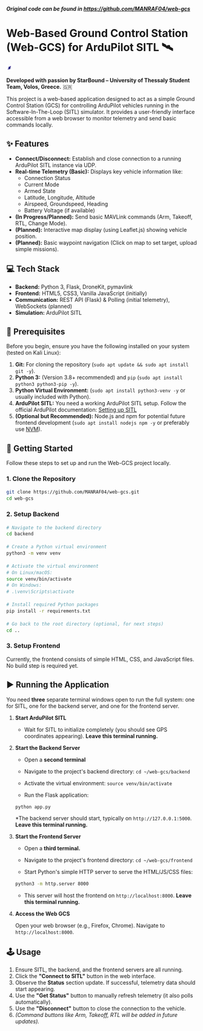 ***Original code can be found in https://github.com/MANRAF04/web-gcs***

# Web-Based Ground Control Station (Web-GCS) for ArduPilot SITL 🛰️

![StarBound Logo](./starbound_team_logo_bg.svg)


**Developed with passion by StarBound – University of Thessaly Student Team, Volos, Greece.** 🇬🇷

This project is a web-based application designed to act as a simple Ground Control Station (GCS) for controlling ArduPilot vehicles running in the Software-In-The-Loop (SITL) simulator. It provides a user-friendly interface accessible from a web browser to monitor telemetry and send basic commands locally.

## ✨ Features

* **Connect/Disconnect:** Establish and close connection to a running ArduPilot SITL instance via UDP.
* **Real-time Telemetry (Basic):** Displays key vehicle information like:
    * Connection Status
    * Current Mode
    * Armed State
    * Latitude, Longitude, Altitude
    * Airspeed, Groundspeed, Heading
    * Battery Voltage (if available)
* **(In Progress/Planned):** Send basic MAVLink commands (Arm, Takeoff, RTL, Change Mode).
* **(Planned):** Interactive map display (using Leaflet.js) showing vehicle position.
* **(Planned):** Basic waypoint navigation (Click on map to set target, upload simple missions).

## 💻 Tech Stack

* **Backend:** Python 3, Flask, DroneKit, pymavlink
* **Frontend:** HTML5, CSS3, Vanilla JavaScript (initially)
* **Communication:** REST API (Flask) & Polling (initial telemetry), WebSockets (planned)
* **Simulation:** ArduPilot SITL

## 🔧 Prerequisites

Before you begin, ensure you have the following installed on your system (tested on Kali Linux):

1.  **Git:** For cloning the repository (`sudo apt update && sudo apt install git -y`).
2.  **Python 3:** (Version 3.8+ recommended) and `pip` (`sudo apt install python3 python3-pip -y`).
3.  **Python Virtual Environment:** (`sudo apt install python3-venv -y` or usually included with Python).
4.  **ArduPilot SITL:** You need a working ArduPilot SITL setup. Follow the official ArduPilot documentation: [Setting up SITL](https://ardupilot.org/dev/docs/setting-up-sitl-on-linux.html)
5.  **(Optional but Recommended):** Node.js and npm for potential future frontend development (`sudo apt install nodejs npm -y` or preferably use [NVM](https://github.com/nvm-sh/nvm)).

## 🚀 Getting Started

Follow these steps to set up and run the Web-GCS project locally.

### 1. Clone the Repository

```bash
git clone https://github.com/MANRAF04/web-gcs.git
cd web-gcs
```

### 2. Setup Backend

```bash
# Navigate to the backend directory
cd backend

# Create a Python virtual environment
python3 -m venv venv

# Activate the virtual environment
# On Linux/macOS:
source venv/bin/activate
# On Windows:
# .\venv\Scripts\activate

# Install required Python packages
pip install -r requirements.txt

# Go back to the root directory (optional, for next steps)
cd ..
```

### 3. Setup Frontend
Currently, the frontend consists of simple HTML, CSS, and JavaScript files. No build step is required yet.

## ▶️ Running the Application

You need **three** separate terminal windows open to run the full system: one for SITL, one for the backend server, and one for the frontend server.

1.  **Start ArduPilot SITL**
    <!-- * Open a **new terminal**.
    * Navigate to your ArduPilot directory (e.g., `~/ardupilot`).
    * Launch SITL (adjust vehicle type with `-v` and other options as needed):

        ```bash
        # Example for Copter in ~/ardupilot directory
        cd ~/ardupilot
        sim_vehicle.py -v ArduCopter --map --console
        ``` -->
    * Wait for SITL to initialize completely (you should see GPS coordinates appearing). **Leave this terminal running.**

2.  **Start the Backend Server**
    * Open a **second terminal**
    * Navigate to the project's backend directory: `cd ~/web-gcs/backend`

    * Activate the virtual environment: `source venv/bin/activate`

    * Run the Flask application:
    ```bash
    python app.py
    ```

    *The backend server should start, typically on `http://127.0.0.1:5000`. **Leave this terminal running.**

3. **Start the Frontend Server**

    * Open a **third terminal.**

    * Navigate to the project's frontend directory: `cd ~/web-gcs/frontend`

    * Start Python's simple HTTP server to serve the HTML/JS/CSS files:
    ```bash
    python3 -m http.server 8000
    ```

    * This server will host the frontend on `http://localhost:8000`. **Leave this terminal running.**

4. **Access the Web GCS**

    Open your web browser (e.g., Firefox, Chrome).
    Navigate to `http://localhost:8000`.

## 🕹️ Usage

1.  Ensure SITL, the backend, and the frontend servers are all running.
2.  Click the **"Connect to SITL"** button in the web interface.
3.  Observe the **Status** section update. If successful, telemetry data should start appearing.
4.  Use the **"Get Status"** button to manually refresh telemetry (it also polls automatically).
5.  Use the **"Disconnect"** button to close the connection to the vehicle.
6.  *(Command buttons like Arm, Takeoff, RTL will be added in future updates).*
